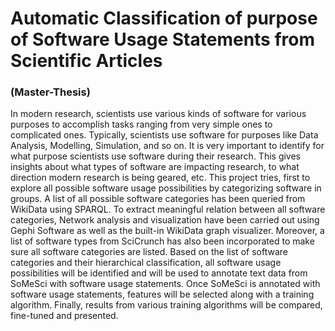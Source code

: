 # Automatic Classification of purpose of Software Usage Statements from Scientific Articles

### (Master-Thesis)

In modern research, scientists use various kinds of software for various purposes to accomplish tasks ranging from very simple ones to complicated ones. Typically, scientists use software for purposes like Data Analysis, Modelling, Simulation, and so on. It is very important to identify for what purpose scientists use software during their research. This gives insights about what types of software are impacting research, to what direction modern research is being geared, etc.
This project tries, first to explore all possible software usage possibilities by categorizing software in groups. A list of all possible software categories has been queried from WikiData using SPARQL. To extract meaningful relation between all software categories, Network analysis and visualization have been carried out using Gephi Software as well as the built-in WikiData graph visualizer. Moreover, a list of software types from SciCrunch has also been incorporated to make sure all software categories are listed. 
Based on the list of software categories and their hierarchical classification, all software usage possibilities will be identified and will be used to annotate text data from SoMeSci with software usage statements. Once SoMeSci is annotated with software usage statements, features will be selected along with a training algorithm. Finally, results from various training algorithms will be compared, fine-tuned and presented.
